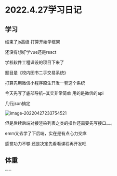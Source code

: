 # 2022.4.27学习日记

## 学习

结束了js高级 打算开始学框架

还没有想好学vue还是react

学校软件工程课设的项目下来了

题目是《校内图书二手交易系统》

打算先用微信小程序原生开发一套这个系统

今天先写了底部导航~其实非常简单 用的是微信的api

几行json搞定

![image-20220427233754521](https://ypyun-cdn.u1n1.com/img/picgo/2022/04/27/20220427233754.png)

但是后续后端对接渲染列表之类的操作还需要先写接口。。。

emm又去学了下后端，实在是有点心力交瘁

感觉功力不够 还是决定先看看课程再开发吧

## 体重

<img src="https://ypyun-cdn.u1n1.com/img/picgo/2022/04/27/20220427233705.PNG" alt="IMG_3589" style="zoom:25%;" />